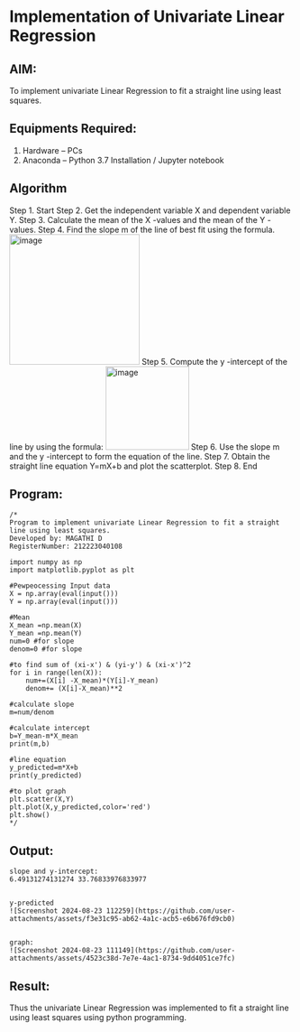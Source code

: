# Implementation of Univariate Linear Regression
## AIM:
To implement univariate Linear Regression to fit a straight line using least squares.

## Equipments Required:
1. Hardware – PCs
2. Anaconda – Python 3.7 Installation / Jupyter notebook

## Algorithm
Step 1. Start
Step 2. Get the independent variable X and dependent variable Y.
Step 3. Calculate the mean of the X -values and the mean of the Y -values.
Step 4. Find the slope m of the line of best fit using the formula. 
<img width="231" alt="image" src="https://user-images.githubusercontent.com/93026020/192078527-b3b5ee3e-992f-46c4-865b-3b7ce4ac54ad.png">
Step 5. Compute the y -intercept of the line by using the formula:
<img width="148" alt="image" src="https://user-images.githubusercontent.com/93026020/192078545-79d70b90-7e9d-4b85-9f8b-9d7548a4c5a4.png">
Step 6. Use the slope m and the y -intercept to form the equation of the line.
Step 7. Obtain the straight line equation Y=mX+b and plot the scatterplot.
Step 8. End

## Program:
```
/*
Program to implement univariate Linear Regression to fit a straight line using least squares.
Developed by: MAGATHI D 
RegisterNumber: 212223040108

import numpy as np
import matplotlib.pyplot as plt

#Pewpeocessing Input data
X = np.array(eval(input()))
Y = np.array(eval(input()))

#Mean
X_mean =np.mean(X)
Y_mean =np.mean(Y)
num=0 #for slope
denom=0 #for slope

#to find sum of (xi-x') & (yi-y') & (xi-x')^2
for i in range(len(X)):
    num+=(X[i] -X_mean)*(Y[i]-Y_mean)
    denom+= (X[i]-X_mean)**2

#calculate slope
m=num/denom

#calculate intercept
b=Y_mean-m*X_mean
print(m,b)

#line equation
y_predicted=m*X+b
print(y_predicted)

#to plot graph
plt.scatter(X,Y)
plt.plot(X,y_predicted,color='red')
plt.show()
*/
```

## Output:
```
slope and y-intercept:
6.49131274131274 33.76833976833977


y-predicted
![Screenshot 2024-08-23 112259](https://github.com/user-attachments/assets/f3e31c95-ab62-4a1c-acb5-e6b676fd9cb0)


graph:
![Screenshot 2024-08-23 111149](https://github.com/user-attachments/assets/4523c38d-7e7e-4ac1-8734-9dd4051ce7fc)
```
## Result:
Thus the univariate Linear Regression was implemented to fit a straight line using least squares using python programming.
